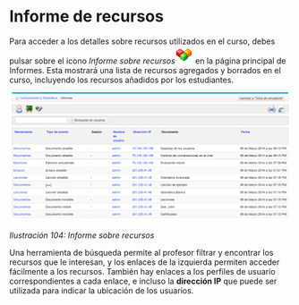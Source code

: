 # Informe de recursos

Para acceder a los detalles sobre recursos utilizados en el curso, debes pulsar sobre el icono _Informe sobre recursos_![](../../.gitbook/assets/graphics55%20%284%29.png) en la página principal de Informes. Esta mostrará una lista de recursos agregados y borrados en el curso, incluyendo los recursos añadidos por los estudiantes.

![](../../.gitbook/assets/graficos87%20%286%29.png)

_Ilustración 104: Informe sobre recursos_

Una herramienta de búsqueda permite al profesor filtrar y encontrar los recursos que le interesan, y los enlaces de la izquierda permiten acceder fácilmente a los recursos. También hay enlaces a los perfiles de usuario correspondientes a cada enlace, e incluso la **dirección IP** que puede ser utilizada para indicar la ubicación de los usuarios.

